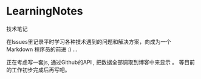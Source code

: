 # LearningNotes

技术笔记

在Issues里记录平时学习各种技术遇到的问题和解决方案，向成为一个 Markdown 程序员的前进 :) ...


正在考虑写一套js, 通过Github的API , 把数据全部调取到博客中来显示 。 等目前的工作初步完成后再写吧。